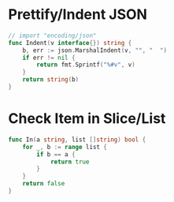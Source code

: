 # Prettify/Indent JSON

```go
// import "encoding/json"
func Indent(v interface{}) string {
	b, err := json.MarshalIndent(v, "", "  ")
	if err != nil {
		return fmt.Sprintf("%#v", v)
	}
	return string(b)
}
```

# Check Item in Slice/List

```go
func In(a string, list []string) bool {
	for _, b := range list {
		if b == a {
			return true
		}
	}
	return false
}
```
